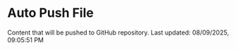 # Auto Push File

Content that will be pushed to GitHub repository.
Last updated: 08/09/2025, 09:05:51 PM